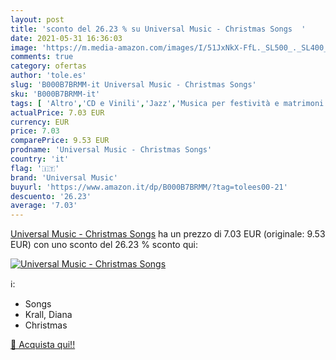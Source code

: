 ```yaml
---
layout: post
title: 'sconto del 26.23 % su Universal Music - Christmas Songs  '
date: 2021-05-31 16:36:03
image: 'https://m.media-amazon.com/images/I/51JxNkX-FfL._SL500_._SL400_.jpg'
comments: true
category: ofertas
author: 'tole.es'
slug: 'B000B7BRMM-it Universal Music - Christmas Songs'
sku: 'B000B7BRMM-it'
tags: [ 'Altro','CD e Vinili','Jazz','Musica per festività e matrimoni','Pop','Religioso e gospel','Vocal Jazz','universal music', ]
actualPrice: 7.03 EUR
currency: EUR
price: 7.03
comparePrice: 9.53 EUR
prodname: 'Universal Music - Christmas Songs'
country: 'it'
flag: '🇮🇹'
brand: 'Universal Music'
buyurl: 'https://www.amazon.it/dp/B000B7BRMM/?tag=tolees00-21'
descuento: '26.23'
average: '7.03'
---
```


[Universal Music - Christmas Songs](https://www.amazon.it/dp/B000B7BRMM/?tag=tolees00-21) ha un prezzo di 7.03 EUR (originale: 9.53 EUR) con uno sconto del 26.23 % sconto qui:

[![Universal Music - Christmas Songs](https://m.media-amazon.com/images/I/51JxNkX-FfL._SL500_._SL400_.jpg)](https://www.amazon.it/dp/B000B7BRMM/?tag=tolees00-21)

ℹ️:

- Songs
- Krall, Diana
- Christmas

[🛒 Acquista qui!!](https://www.amazon.it/dp/B000B7BRMM/?tag=tolees00-21)
